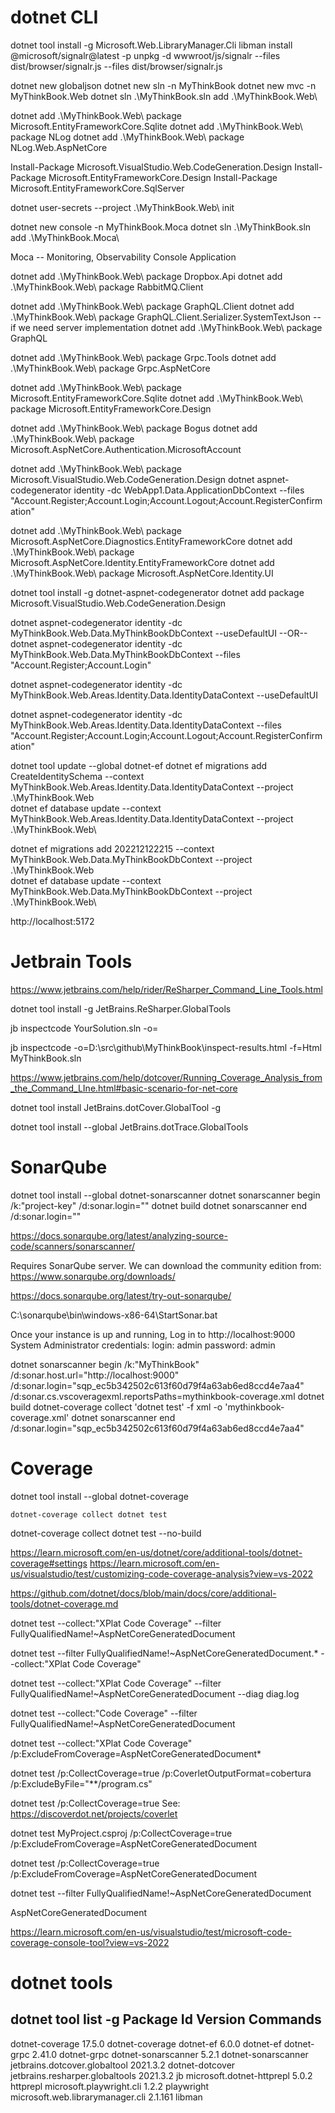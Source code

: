 # dotnet CLI

dotnet tool install -g Microsoft.Web.LibraryManager.Cli
libman install @microsoft/signalr@latest -p unpkg -d wwwroot/js/signalr --files dist/browser/signalr.js --files dist/browser/signalr.js

dotnet new globaljson
dotnet new sln -n MyThinkBook
dotnet new mvc -n MyThinkBook.Web
dotnet sln .\MyThinkBook.sln add .\MyThinkBook.Web\

dotnet add .\MyThinkBook.Web\ package Microsoft.EntityFrameworkCore.Sqlite
dotnet add .\MyThinkBook.Web\ package NLog
dotnet add .\MyThinkBook.Web\ package NLog.Web.AspNetCore

Install-Package Microsoft.VisualStudio.Web.CodeGeneration.Design
Install-Package Microsoft.EntityFrameworkCore.Design
Install-Package Microsoft.EntityFrameworkCore.SqlServer

dotnet user-secrets --project .\MyThinkBook.Web\ init


 dotnet new console -n MyThinkBook.Moca
 dotnet sln .\MyThinkBook.sln add .\MyThinkBook.Moca\

 Moca -- Monitoring, Observability Console Application
 

dotnet add .\MyThinkBook.Web\ package Dropbox.Api
dotnet add .\MyThinkBook.Web\ package RabbitMQ.Client

dotnet add .\MyThinkBook.Web\ package GraphQL.Client
dotnet add .\MyThinkBook.Web\ package GraphQL.Client.Serializer.SystemTextJson
-- if we need server implementation
dotnet add .\MyThinkBook.Web\ package GraphQL

dotnet add .\MyThinkBook.Web\ package Grpc.Tools
dotnet add .\MyThinkBook.Web\ package Grpc.AspNetCore


dotnet add .\MyThinkBook.Web\ package Microsoft.EntityFrameworkCore.Sqlite
dotnet add .\MyThinkBook.Web\ package Microsoft.EntityFrameworkCore.Design

dotnet add .\MyThinkBook.Web\ package Bogus
dotnet add .\MyThinkBook.Web\ package Microsoft.AspNetCore.Authentication.MicrosoftAccount


dotnet add .\MyThinkBook.Web\ package Microsoft.VisualStudio.Web.CodeGeneration.Design
dotnet aspnet-codegenerator identity -dc WebApp1.Data.ApplicationDbContext --files "Account.Register;Account.Login;Account.Logout;Account.RegisterConfirmation"

dotnet add .\MyThinkBook.Web\ package Microsoft.AspNetCore.Diagnostics.EntityFrameworkCore
dotnet add .\MyThinkBook.Web\ package Microsoft.AspNetCore.Identity.EntityFrameworkCore
dotnet add .\MyThinkBook.Web\ package Microsoft.AspNetCore.Identity.UI

dotnet tool install -g dotnet-aspnet-codegenerator
dotnet add package Microsoft.VisualStudio.Web.CodeGeneration.Design

dotnet aspnet-codegenerator identity -dc MyThinkBook.Web.Data.MyThinkBookDbContext --useDefaultUI
--OR--
dotnet aspnet-codegenerator identity -dc MyThinkBook.Web.Data.MyThinkBookDbContext --files "Account.Register;Account.Login"


dotnet aspnet-codegenerator identity -dc MyThinkBook.Web.Areas.Identity.Data.IdentityDataContext --useDefaultUI

dotnet aspnet-codegenerator identity -dc MyThinkBook.Web.Areas.Identity.Data.IdentityDataContext --files "Account.Register;Account.Login;Account.Logout;Account.RegisterConfirmation"


dotnet tool update --global dotnet-ef
dotnet ef migrations add CreateIdentitySchema --context MyThinkBook.Web.Areas.Identity.Data.IdentityDataContext --project .\MyThinkBook.Web\
dotnet ef database update --context MyThinkBook.Web.Areas.Identity.Data.IdentityDataContext --project .\MyThinkBook.Web\

dotnet ef migrations add 202212122215 --context MyThinkBook.Web.Data.MyThinkBookDbContext --project .\MyThinkBook.Web\
dotnet ef database update --context MyThinkBook.Web.Data.MyThinkBookDbContext --project .\MyThinkBook.Web\




http://localhost:5172

# Jetbrain Tools

https://www.jetbrains.com/help/rider/ReSharper_Command_Line_Tools.html

dotnet tool install -g JetBrains.ReSharper.GlobalTools

jb inspectcode YourSolution.sln -o=<PathToOutputFile>

jb inspectcode -o=D:\src\github\MyThinkBook\inspect-results.html -f=Html MyThinkBook.sln

https://www.jetbrains.com/help/dotcover/Running_Coverage_Analysis_from_the_Command_LIne.html#basic-scenario-for-net-core

dotnet tool install JetBrains.dotCover.GlobalTool -g


dotnet tool install --global JetBrains.dotTrace.GlobalTools

# SonarQube

dotnet tool install --global dotnet-sonarscanner
dotnet sonarscanner begin /k:"project-key" /d:sonar.login="<token>"
dotnet build <path to solution.sln>
dotnet sonarscanner end /d:sonar.login="<token>"

https://docs.sonarqube.org/latest/analyzing-source-code/scanners/sonarscanner/

Requires SonarQube server. 
We can download the community edition from:
https://www.sonarqube.org/downloads/

https://docs.sonarqube.org/latest/try-out-sonarqube/

C:\sonarqube\bin\windows-x86-64\StartSonar.bat

Once your instance is up and running, Log in to http://localhost:9000
System Administrator credentials:
login: admin
password: admin


    
dotnet sonarscanner begin /k:"MyThinkBook" /d:sonar.host.url="http://localhost:9000"  /d:sonar.login="sqp_ec5b342502c613f60d79f4a63ab6ed8ccd4e7aa4" /d:sonar.cs.vscoveragexml.reportsPaths=mythinkbook-coverage.xml
dotnet build
dotnet-coverage collect 'dotnet test' -f xml  -o 'mythinkbook-coverage.xml'
dotnet sonarscanner end /d:sonar.login="sqp_ec5b342502c613f60d79f4a63ab6ed8ccd4e7aa4"

# Coverage

dotnet tool install --global dotnet-coverage

`dotnet-coverage collect dotnet test`

dotnet-coverage collect dotnet test --no-build

https://learn.microsoft.com/en-us/dotnet/core/additional-tools/dotnet-coverage#settings
https://learn.microsoft.com/en-us/visualstudio/test/customizing-code-coverage-analysis?view=vs-2022

https://github.com/dotnet/docs/blob/main/docs/core/additional-tools/dotnet-coverage.md


dotnet test --collect:"XPlat Code Coverage" --filter FullyQualifiedName!~AspNetCoreGeneratedDocument

dotnet test --filter FullyQualifiedName!~AspNetCoreGeneratedDocument.* --collect:"XPlat Code Coverage"

dotnet test --collect:"XPlat Code Coverage" --filter FullyQualifiedName!~AspNetCoreGeneratedDocument --diag diag.log

dotnet test --collect:"Code Coverage" --filter FullyQualifiedName!~AspNetCoreGeneratedDocument

dotnet test --collect:"XPlat Code Coverage" /p:ExcludeFromCoverage=AspNetCoreGeneratedDocument*

dotnet test /p:CollectCoverage=true /p:CoverletOutputFormat=cobertura /p:ExcludeByFile="**/program.cs"



dotnet test /p:CollectCoverage=true
See: https://discoverdot.net/projects/coverlet


dotnet test MyProject.csproj /p:CollectCoverage=true /p:ExcludeFromCoverage=AspNetCoreGeneratedDocument

dotnet test /p:CollectCoverage=true /p:ExcludeFromCoverage=AspNetCoreGeneratedDocument

dotnet test --filter FullyQualifiedName\!~AspNetCoreGeneratedDocument

AspNetCoreGeneratedDocument


https://learn.microsoft.com/en-us/visualstudio/test/microsoft-code-coverage-console-tool?view=vs-2022


# dotnet tools

 dotnet tool list -g
Package Id                            Version       Commands
-----------------------------------------------------------------------
dotnet-coverage                       17.5.0        dotnet-coverage
dotnet-ef                             6.0.0         dotnet-ef
dotnet-grpc                           2.41.0        dotnet-grpc
dotnet-sonarscanner                   5.2.1         dotnet-sonarscanner
jetbrains.dotcover.globaltool         2021.3.2      dotnet-dotcover
jetbrains.resharper.globaltools       2021.3.2      jb
microsoft.dotnet-httprepl             5.0.2         httprepl
microsoft.playwright.cli              1.2.2         playwright
microsoft.web.librarymanager.cli      2.1.161       libman
